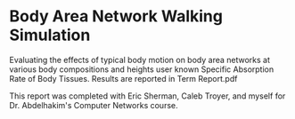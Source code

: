 # Body Area Network Walking Simulation
Evaluating the effects of typical body motion on body area networks at various body compositions and heights user known Specific Absorption Rate of Body Tissues. Results are reported in Term Report.pdf

This report was completed with Eric Sherman, Caleb Troyer, and myself for Dr. Abdelhakim's Computer Networks course. 
